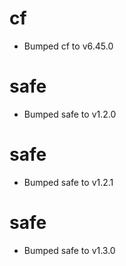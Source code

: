 
# cf

- Bumped cf to v6.45.0

# safe

- Bumped safe to v1.2.0

# safe

- Bumped safe to v1.2.1

# safe

- Bumped safe to v1.3.0
